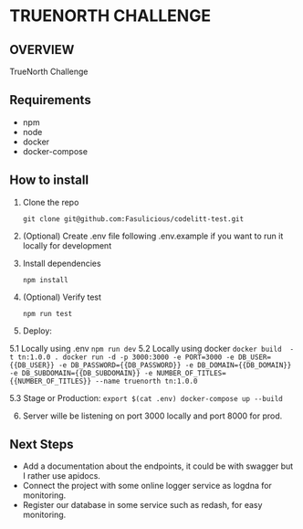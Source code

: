 # TRUENORTH CHALLENGE

## OVERVIEW
TrueNorth Challenge

## Requirements
- npm
- node
- docker
- docker-compose

## How to install
1.  Clone the repo
    ```
    git clone git@github.com:Fasulicious/codelitt-test.git
    ```

2.  (Optional) Create .env file following .env.example if you want to run it locally for development

3.  Install dependencies
    ```
    npm install
    ```

4.  (Optional) Verify test
    ```
    npm run test
    ```

5.  Deploy:

5.1 Locally using .env
    ```
    npm run dev
    ```
5.2 Locally using docker
    ```
    docker build  -t tn:1.0.0 .
    docker run -d -p 3000:3000 -e PORT=3000 -e DB_USER={{DB_USER}} -e DB_PASSWORD={{DB_PASSWORD}} -e DB_DOMAIN={{DB_DOMAIN}} -e DB_SUBDOMAIN={{DB_SUBDOMAIN}} -e NUMBER_OF_TITLES={{NUMBER_OF_TITLES}} --name truenorth tn:1.0.0
    ```

5.3 Stage or Production:
    ```
    export $(cat .env)
    docker-compose up --build
    ```

6.  Server wille be listening on port 3000 locally and port 8000 for prod.

## Next Steps

-   Add a documentation about the endpoints, it could be with swagger but I rather use apidocs.
-   Connect the project with some online logger service as logdna for monitoring.
-   Register our database in some service such as redash, for easy monitoring.